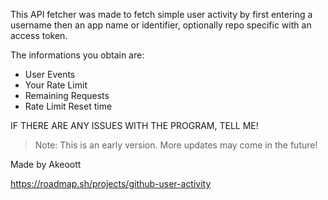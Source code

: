 This API fetcher was made to fetch simple user activity by first entering a username then an app name or identifier, optionally repo specific with an access token.

The informations you obtain are:
* User Events
* Your Rate Limit
* Remaining Requests
* Rate Limit Reset time

IF THERE ARE ANY ISSUES WITH THE PROGRAM, TELL ME!

> Note: This is an early version. More updates may come in the future!

Made by Akeoott

https://roadmap.sh/projects/github-user-activity
